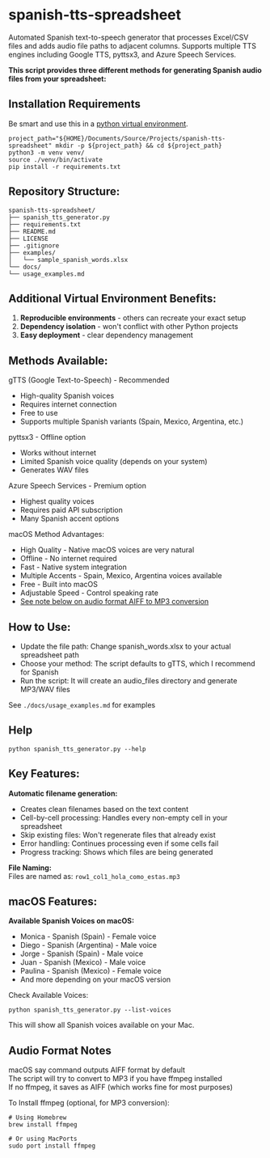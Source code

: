 # spanish-tts-spreadsheet
Automated Spanish text-to-speech generator that processes Excel/CSV files and adds audio 
file paths to adjacent columns. Supports multiple TTS engines including Google TTS, 
pyttsx3, and Azure Speech Services.   

**This script provides three different methods for generating Spanish audio files from your 
spreadsheet:**      

## Installation Requirements   

Be smart and use this in a [python virtual environment](https://realpython.com/python-virtual-environments-a-primer/).

	project_path="${HOME}/Documents/Source/Projects/spanish-tts-spreadsheet" mkdir -p ${project_path} && cd ${project_path}
	python3 -m venv venv/
	source ./venv/bin/activate
	pip install -r requirements.txt 

## Repository Structure:

	spanish-tts-spreadsheet/
	├── spanish_tts_generator.py
	├── requirements.txt
	├── README.md
	├── LICENSE
	├── .gitignore
	├── examples/
	│   └── sample_spanish_words.xlsx
	└── docs/
	└── usage_examples.md

## Additional Virtual Environment Benefits:

1. **Reproducible environments** - others can recreate your exact setup
2. **Dependency isolation** - won't conflict with other Python projects
3. **Easy deployment** - clear dependency management



## Methods Available:   

gTTS (Google Text-to-Speech) - Recommended   

- High-quality Spanish voices   
- Requires internet connection   
- Free to use
- Supports multiple Spanish variants (Spain, Mexico, Argentina, etc.)


pyttsx3 - Offline option   

- Works without internet
- Limited Spanish voice quality (depends on your system)
- Generates WAV files


Azure Speech Services - Premium option   

- Highest quality voices
- Requires paid API subscription
- Many Spanish accent options

macOS Method Advantages:

- High Quality - Native macOS voices are very natural
- Offline - No internet required
- Fast - Native system integration
- Multiple Accents - Spain, Mexico, Argentina voices available
- Free - Built into macOS
- Adjustable Speed - Control speaking rate
- [See note below on audio format AIFF to MP3 conversion](#audio-format-notes)


## How to Use:

- Update the file path: Change spanish_words.xlsx to your actual spreadsheet path   
- Choose your method: The script defaults to gTTS, which I recommend for Spanish   
- Run the script: It will create an audio_files directory and generate MP3/WAV files   

See ```./docs/usage_examples.md``` for examples   

## Help

	python spanish_tts_generator.py --help

## Key Features:

**Automatic filename generation:**   
- Creates clean filenames based on the text content
- Cell-by-cell processing: Handles every non-empty cell in your spreadsheet
- Skip existing files: Won't regenerate files that already exist
- Error handling: Continues processing even if some cells fail
- Progress tracking: Shows which files are being generated

**File Naming:**   
Files are named as: ```row1_col1_hola_como_estas.mp3```   

## macOS Features:

**Available Spanish Voices on macOS:**

- Monica - Spanish (Spain) - Female voice
- Diego - Spanish (Argentina) - Male voice
- Jorge - Spanish (Spain) - Male voice
- Juan - Spanish (Mexico) - Male voice
- Paulina - Spanish (Mexico) - Female voice
- And more depending on your macOS version

Check Available Voices:

	python spanish_tts_generator.py --list-voices

This will show all Spanish voices available on your Mac.   

<a name="audio-format-notes"></a>
## Audio Format Notes

macOS say command outputs AIFF format by default   
The script will try to convert to MP3 if you have ffmpeg installed   
If no ffmpeg, it saves as AIFF (which works fine for most purposes)   

To Install ffmpeg (optional, for MP3 conversion):

	# Using Homebrew
	brew install ffmpeg

	# Or using MacPorts
	sudo port install ffmpeg



